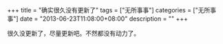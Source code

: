 +++
title = "确实很久没有更新了"
tags = ["无所事事"]
categories = ["无所事事"]
date = "2013-06-23T11:08:00+08:00"
description = ""
+++


很久没更新了，尽量更新吧。不然都没有动力了。<!--more-->